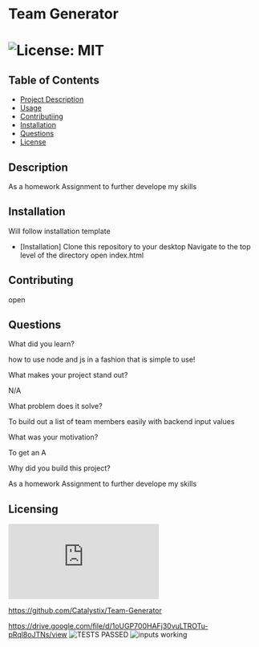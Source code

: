 
  
  # Team Generator

  # ![License: MIT](https://img.shields.io/badge/License-MIT-yellow.svg)

  ## Table of Contents
  - [Project Description](#Description)
  - [Usage](#Usage)
  - [Contributiing](#Contributing)
  - [Installation](#Installation)
  - [Questions](#Questions)
  - [License](#license)

  ## Description
  As a homework Assignment to further develope my skills

  ## Installation
  Will follow installation template
  - [Installation]
  Clone this repository to your desktop
  Navigate to the top level of the directory
  open index.html

  ## Contributing
  open

  ## Questions
  What did you learn?

  how to use node and js in a fashion that is simple to use!

  What makes your project stand out?

  N/A

  What problem does it solve?

  To build out a list of team members easily with backend input values

  What was your motivation?

  To get an A

  Why did you build this project?
  
  As a homework Assignment to further develope my skills
 
  
  ## Licensing
   ![License: MIT](https://https://www.mit.edu/~amini/LICENSE.md) 

   https://github.com/Catalystix/Team-Generator

   https://drive.google.com/file/d/1oUGP700HAFj30vuLTROTu-pRql8oJTNs/view
   ![TESTS PASSED](https://user-images.githubusercontent.com/110114608/220215372-a90c5498-3c8f-4ced-8832-5ed94f731a69.jpg)
   ![inputs working](https://user-images.githubusercontent.com/110114608/220215376-48d43050-5a5a-4d12-a9ea-bf36e80310e5.jpg)
